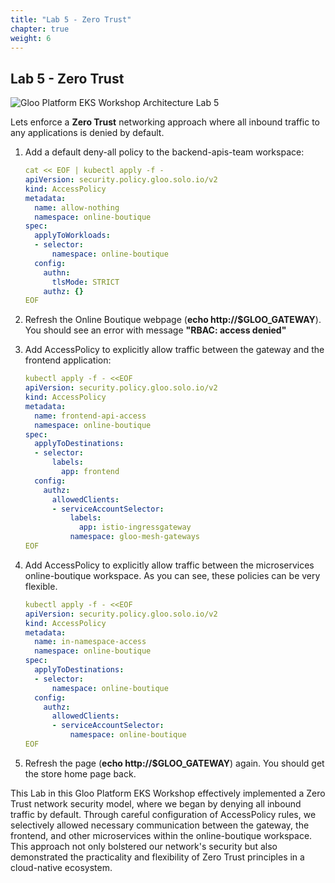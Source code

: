 ```yaml
---
title: "Lab 5 - Zero Trust"
chapter: true
weight: 6
---
```


## Lab 5 - Zero Trust

![Gloo Platform EKS Workshop Architecture Lab 5](/images/gloo-platform-eks-workshop-lab5.png)

Lets enforce a **Zero Trust** networking approach where all inbound traffic to any applications is denied by default.

1. Add a default deny-all policy to the backend-apis-team workspace:

    ```yaml
    cat << EOF | kubectl apply -f -
    apiVersion: security.policy.gloo.solo.io/v2
    kind: AccessPolicy
    metadata:
      name: allow-nothing
      namespace: online-boutique
    spec:
      applyToWorkloads:
      - selector:
          namespace: online-boutique
      config:
        authn:
          tlsMode: STRICT
        authz: {}
    EOF
    ```

2. Refresh the Online Boutique webpage (**echo http://$GLOO_GATEWAY**). You should see an error with message **"RBAC: access denied"**

3. Add AccessPolicy to explicitly allow traffic between the gateway and the frontend application:

    ```yaml
    kubectl apply -f - <<EOF
    apiVersion: security.policy.gloo.solo.io/v2
    kind: AccessPolicy
    metadata:
      name: frontend-api-access
      namespace: online-boutique
    spec:
      applyToDestinations:
      - selector:
          labels: 
            app: frontend
      config:
        authz:
          allowedClients:
          - serviceAccountSelector:
              labels:
                app: istio-ingressgateway
              namespace: gloo-mesh-gateways
    EOF
    ```

3. Add AccessPolicy to explicitly allow traffic between the microservices online-boutique workspace. As you can see, these policies can be very flexible.

    ```yaml
    kubectl apply -f - <<EOF
    apiVersion: security.policy.gloo.solo.io/v2
    kind: AccessPolicy
    metadata:
      name: in-namespace-access
      namespace: online-boutique
    spec:
      applyToDestinations:
      - selector:
          namespace: online-boutique
      config:
        authz:
          allowedClients:
          - serviceAccountSelector:
              namespace: online-boutique
    EOF
    ```
4. Refresh the page (**echo http://$GLOO_GATEWAY**) again. You should get the store home page back.

This Lab in this Gloo Platform EKS Workshop effectively implemented a Zero Trust network security model, where we began by denying all inbound traffic by default. Through careful configuration of AccessPolicy rules, we selectively allowed necessary communication between the gateway, the frontend, and other microservices within the online-boutique workspace. This approach not only bolstered our network's security but also demonstrated the practicality and flexibility of Zero Trust principles in a cloud-native ecosystem.

